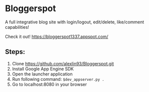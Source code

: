 # Bloggerspot
A full integrative blog site with login/logout, edit/delete, like/comment capabilities!

Check it out! https://bloggerspot1337.appspot.com/

## Steps:
1. Clone https://github.com/alexlin93/Bloggerspot.git
2. Install Google App Engine SDK
3. Open the launcher application
4. Run following command: 
<code>$dev_appserver.py .</code>
5. Go to localhost:8080 in your browser

